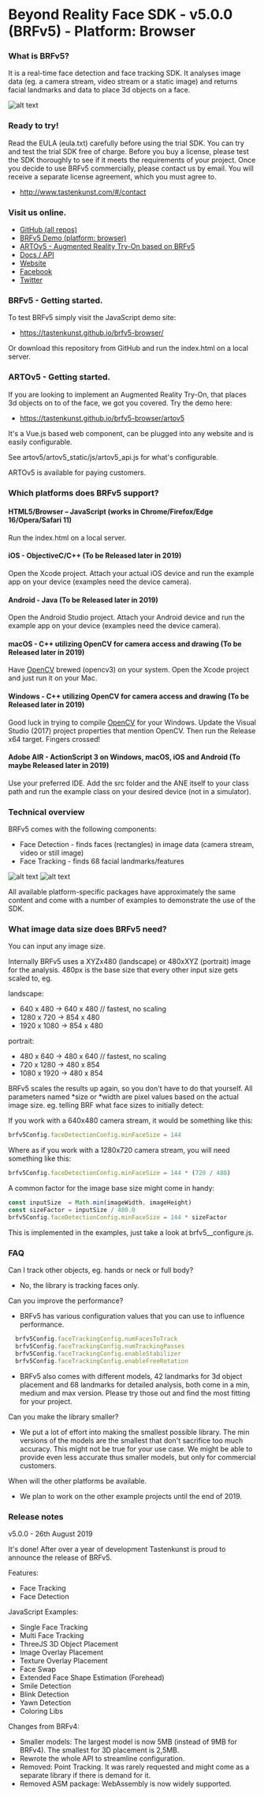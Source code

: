 # Beyond Reality Face SDK - v5.0.0 (BRFv5) - Platform: Browser

### What is BRFv5?

It is a real-time face detection and face tracking SDK. It analyses image data 
(eg. a camera stream, video stream or a static image) and returns facial landmarks 
and data to place 3d objects on a face.

![alt text](assets/ui/readme_img.jpg "BRFv5 - 68 landmarks, multiple faces, face swap and more.")

### Ready to try!

Read the EULA (eula.txt) carefully before using the trial SDK. 
You can try and test the trial SDK free of charge. Before you buy a license, please test 
the SDK thoroughly to see if it meets the requirements of your project. Once you decide to 
use BRFv5 commercially, please contact us by email. You will receive a separate license 
agreement, which you must agree to. 

+ http://www.tastenkunst.com/#/contact

### Visit us online.

+ [GitHub (all repos)](https://github.com/Tastenkunst)
+ [BRFv5 Demo (platform: browser)](https://tastenkunst.github.io/brfv5-browser/)
+ [ARTOv5 - Augmented Reality Try-On based on BRFv5](https://tastenkunst.github.io/brfv5-browser/artov5)
+ [Docs / API](https://tastenkunst.github.io/brfv5-docs/)
+ [Website](https://www.beyond-reality-face.com)
+ [Facebook](https://www.facebook.com/BeyondRealityFace)
+ [Twitter](https://twitter.com/tastenkunst)

### BRFv5 - Getting started.

To test BRFv5 simply visit the JavaScript demo site:

+ https://tastenkunst.github.io/brfv5-browser/

Or download this repository from GitHub and run the index.html on a local server.

### ARTOv5 - Getting started.

If you are looking to implement an Augmented Reality Try-On, that places 3d objects
on to of the face, we got you covered. Try the demo here:

+ https://tastenkunst.github.io/brfv5-browser/artov5

It's a Vue.js based web component, can be plugged into any website and is
easily configurable.
 
See artov5/artov5_static/js/artov5_api.js for what's configurable.

ARTOv5 is available for paying customers.

### Which platforms does BRFv5 support?

#### HTML5/Browser – JavaScript (works in Chrome/Firefox/Edge 16/Opera/Safari 11)
Run the index.html on a local server.

#### iOS - ObjectiveC/C++ (To be Released later in 2019)
Open the Xcode project. Attach your actual iOS device and run the example app on your device 
(examples need the device camera).

#### Android - Java (To be Released later in 2019)
Open the Android Studio project. Attach your Android device and run the example app on your device
(examples need the device camera).

#### macOS - C++ utilizing OpenCV for camera access and drawing (To be Released later in 2019)
Have [OpenCV](http://opencv.org/) brewed (opencv3) on your system. Open the Xcode project and just run it on your Mac.

#### Windows - C++ utilizing OpenCV for camera access and drawing (To be Released later in 2019)
Good luck in trying to compile [OpenCV](http://opencv.org/) for your Windows. 
Update the Visual Studio (2017) project properties that mention OpenCV.
Then run the Release x64 target. Fingers crossed!

#### Adobe AIR - ActionScript 3 on Windows, macOS, iOS and Android (To maybe Released later in 2019)
Use your preferred IDE. Add the src folder and the ANE itself to your class path and run the example class on your 
desired device (not in a simulator).

### Technical overview

BRFv5 comes with the following components:

+ Face Detection - finds faces (rectangles) in image data (camera stream, video or still image)
+ Face Tracking - finds 68 facial landmarks/features

![alt text](assets/ui/readme_img_2.jpg "BRFv5 - face tracking, face detection")
![alt text](brfv5_landmarks.jpg "BRFv5 - 68 landmarks")

All available platform-specific packages have approximately the same content 
and come with a number of examples to demonstrate the use of the SDK.

### What image data size does BRFv5 need?

You can input any image size.

Internally BRFv5 uses a XYZx480 (landscape) or 480xXYZ (portrait) image for the analysis. 
480px is the base size that every other input size gets scaled to, eg.

landscape:

+  640 x  480 -> 640 x 480 // fastest, no scaling
+ 1280 x  720 -> 854 x 480
+ 1920 x 1080 -> 854 x 480

portrait:

+  480 x  640 -> 480 x 640 // fastest, no scaling
+  720 x 1280 -> 480 x 854
+ 1080 x 1920 -> 480 x 854

BRFv5 scales the results up again, so you don't have to do that yourself.
All parameters named *size or *width are pixel values based on the actual image size.
eg. telling BRF what face sizes to initially detect:

If you work with a 640x480 camera stream, it would be something like this:
```javascript
brfv5Config.faceDetectionConfig.minFaceSize = 144
```
Where as if you work with a 1280x720 camera stream, you will need something like this:
```javascript
brfv5Config.faceDetectionConfig.minFaceSize = 144 * (720 / 480)
```
A common factor for the image base size might come in handy:
```javascript
const inputSize  = Math.min(imageWidth, imageHeight)
const sizeFactor = inputSize / 480.0
brfv5Config.faceDetectionConfig.minFaceSize = 144 * sizeFactor
```
This is implemented in the examples, just take a look at brfv5__configure.js.

### FAQ

Can I track other objects, eg. hands or neck or full body?
+ No, the library is tracking faces only.

Can you improve the performance?
+ BRFv5 has various configuration values that you can use to influence performance.
```javascript
  brfv5Config.faceTrackingConfig.numFacesToTrack
  brfv5Config.faceTrackingConfig.numTrackingPasses
  brfv5Config.faceTrackingConfig.enableStabilizer
  brfv5Config.faceTrackingConfig.enableFreeRotation
```
+ BRFv5 also comes with different models, 42 landmarks for 3d object placement and 68 landmarks for detailed analysis,
both come in a min, medium and max version. Please try those out and find the most fitting for your project.

Can you make the library smaller?
+ We put a lot of effort into making the smallest possible library. The min versions of the models are 
the smallest that don't sacrifice too much accuracy. This might not be true for your use case. 
We might be able to provide even less accurate thus smaller models, but only for commercial customers.

When will the other platforms be available.
+ We plan to work on the other example projects until the end of 2019.

### Release notes

v5.0.0 - 26th August 2019

It's done! After over a year of development Tastenkunst is proud to announce the release of BRFv5.

Features:
+ Face Tracking
+ Face Detection

JavaScript Examples:
+ Single Face Tracking
+ Multi Face Tracking
+ ThreeJS 3D Object Placement
+ Image Overlay Placement
+ Texture Overlay Placement
+ Face Swap
+ Extended Face Shape Estimation (Forehead)
+ Smile Detection
+ Blink Detection
+ Yawn Detection
+ Coloring Libs

Changes from BRFv4: 
+ Smaller models: The largest model is now 5MB (instead of 9MB for BRFv4). The smallest for 3D placement is 2,5MB.
+ Rewrote the whole API to streamline configuration.
+ Removed: Point Tracking. It was rarely requested and might come as a separate library if there is demand for it.
+ Removed ASM package: WebAssembly is now widely supported.
